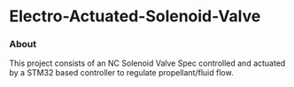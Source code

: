 # Electro-Actuated-Solenoid-Valve

### About

This project consists of an NC Solenoid Valve Spec controlled and actuated by a STM32 based controller to regulate propellant/fluid flow.
